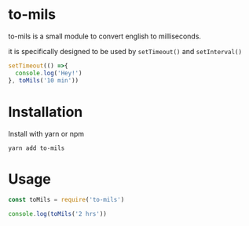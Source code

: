 # to-mils
to-mils is a small module to convert english to milliseconds. 

it is specifically designed to be used by `setTimeout()` and `setInterval()`
```js
setTimeout(() =>{
  console.log('Hey!')
}, toMils('10 min'))
```

# Installation
Install with yarn or npm
```
yarn add to-mils
```

# Usage
```js
const toMils = require('to-mils')

console.log(toMils('2 hrs'))
```

